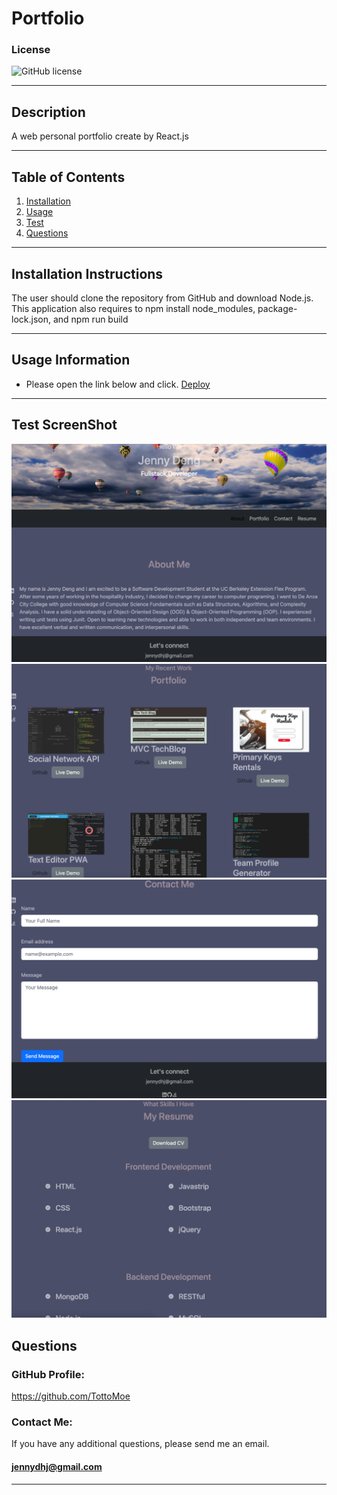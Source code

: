 # Portfolio

### License

![GitHub license](https://img.shields.io/badge/license-MIT-green.svg)

---

## Description

A web personal portfolio create by React.js

---

## Table of Contents

1. [Installation](#installation)
2. [Usage](#usage)
3. [Test](#test)
4. [Questions](#questions)

---

<a name="installation"></a>

## Installation Instructions

The user should clone the repository from GitHub and download Node.js. This application also requires to npm install node_modules, package-lock.json, and npm run build

---

<a name="usage"></a>

## Usage Information

- Please open the link below and click. 
 [Deploy](https://tottomoe.github.io/ReactPortfolio/)

---

<a name="test"></a>

## Test ScreenShot

![Screen-Shot](./src/assets/ssAbout.png)
![Screen-Shot](./src/assets/ssProject.png)
![Screen-Shot](./src/assets/ssContact.png)
![Screen-Shot](./src/assets/ssResume.png)

<a name="questions"></a>

## Questions

### GitHub Profile:

https://github.com/TottoMoe

### Contact Me:

If you have any additional questions, please send me an email.

#### jennydhj@gmail.com

---
